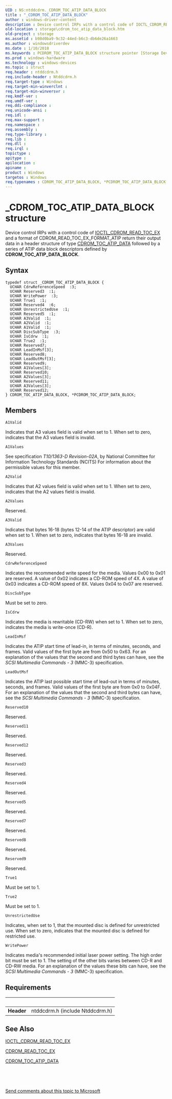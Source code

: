 ```yaml
---
UID : NS:ntddcdrm._CDROM_TOC_ATIP_DATA_BLOCK
title : "_CDROM_TOC_ATIP_DATA_BLOCK"
author : windows-driver-content
description : Device control IRPs with a control code of IOCTL_CDROM_READ_TOC_EX and a format of CDROM_READ_TOC_EX_FORMAT_ATIP return their output data in a header structure of type CDROM_TOC_ATIP_DATA followed by a series of ATIP data block descriptors defined by CDROM_TOC_ATIP_DATA_BLOCK.
old-location : storage\cdrom_toc_atip_data_block.htm
old-project : storage
ms.assetid : b98d0ba9-9c32-44ed-b6c3-db6de26a1663
ms.author : windowsdriverdev
ms.date : 1/10/2018
ms.keywords : PCDROM_TOC_ATIP_DATA_BLOCK structure pointer [Storage Devices], *PCDROM_TOC_ATIP_DATA_BLOCK, ntddcdrm/PCDROM_TOC_ATIP_DATA_BLOCK, _CDROM_TOC_ATIP_DATA_BLOCK, CDROM_TOC_ATIP_DATA_BLOCK structure [Storage Devices], PCDROM_TOC_ATIP_DATA_BLOCK, ntddcdrm/CDROM_TOC_ATIP_DATA_BLOCK, storage.cdrom_toc_atip_data_block, CDROM_TOC_ATIP_DATA_BLOCK, structs-CD-ROM_8c2f3446-c864-450a-a873-9e1d29b1e052.xml
ms.prod : windows-hardware
ms.technology : windows-devices
ms.topic : struct
req.header : ntddcdrm.h
req.include-header : Ntddcdrm.h
req.target-type : Windows
req.target-min-winverclnt : 
req.target-min-winversvr : 
req.kmdf-ver : 
req.umdf-ver : 
req.ddi-compliance : 
req.unicode-ansi : 
req.idl : 
req.max-support : 
req.namespace : 
req.assembly : 
req.type-library : 
req.lib : 
req.dll : 
req.irql : 
topictype : 
apitype : 
apilocation : 
apiname : 
product : Windows
targetos : Windows
req.typenames : CDROM_TOC_ATIP_DATA_BLOCK, *PCDROM_TOC_ATIP_DATA_BLOCK
---
```


# _CDROM_TOC_ATIP_DATA_BLOCK structure
Device control IRPs with a control code of <a href="..\ntddcdrm\ni-ntddcdrm-ioctl_cdrom_read_toc_ex.md">IOCTL_CDROM_READ_TOC_EX</a> and a format of CDROM_READ_TOC_EX_FORMAT_ATIP return their output data in a header structure of type <a href="..\ntddcdrm\ns-ntddcdrm-_cdrom_toc_atip_data.md">CDROM_TOC_ATIP_DATA</a> followed by a series of ATIP data block descriptors defined by <b>CDROM_TOC_ATIP_DATA_BLOCK</b>.

## Syntax
````
typedef struct _CDROM_TOC_ATIP_DATA_BLOCK {
  UCHAR CdrwReferenceSpeed  :3;
  UCHAR Reserved3  :1;
  UCHAR WritePower  :3;
  UCHAR True1  :1;
  UCHAR Reserved4  :6;
  UCHAR UnrestrictedUse  :1;
  UCHAR Reserved5  :1;
  UCHAR A3Valid  :1;
  UCHAR A2Valid  :1;
  UCHAR A1Valid  :1;
  UCHAR DiscSubType  :3;
  UCHAR IsCdrw  :1;
  UCHAR True2  :1;
  UCHAR Reserved7;
  UCHAR LeadInMsf[3];
  UCHAR Reserved8;
  UCHAR LeadOutMsf[3];
  UCHAR Reserved9;
  UCHAR A1Values[3];
  UCHAR Reserved10;
  UCHAR A2Values[3];
  UCHAR Reserved11;
  UCHAR A3Values[3];
  UCHAR Reserved12;
} CDROM_TOC_ATIP_DATA_BLOCK, *PCDROM_TOC_ATIP_DATA_BLOCK;
````

## Members


`A1Valid`

Indicates that A3 values field is valid when set to 1. When set to zero, indicates that the A3 values field is invalid.

`A1Values`

See specification <i>T10/1363-D Revision-02A</i>, by National Committee for Information Technology Standards (NCITS) For information about the permissible values for this member.

`A2Valid`

Indicates that A2 values field is valid when set to 1. When set to zero, indicates that the A2 values field is invalid.

`A2Values`

Reserved.

`A3Valid`

Indicates that bytes 16-18 (bytes 12-14 of the ATIP descriptor) are valid when set to 1. When set to zero, indicates that bytes 16-18 are invalid.

`A3Values`

Reserved.

`CdrwReferenceSpeed`

Indicates the recommended write speed for the media. Values 0x00 to 0x01 are reserved. A value of 0x02 indicates a CD-ROM speed of 4X. A value of 0x03 indicates a CD-ROM speed of 8X. Values 0x04 to 0x07 are reserved.

`DiscSubType`

Must be set to zero.

`IsCdrw`

Indicates the media is rewritable (CD-RW) when set to 1. When set to zero, indicates the media is write-once (CD-R).

`LeadInMsf`

Indicates the ATIP start time of lead-in, in terms of minutes, seconds, and frames. Valid values of the first byte are from 0x50 to 0x63. For an explanation of the values that the second and third bytes can have, see the <i>SCSI Multimedia Commands - 3</i> (MMC-3) specification.

`LeadOutMsf`

Indicates the ATIP last possible start time of lead-out in terms of minutes, seconds, and frames. Valid values of the first byte are from 0x0 to 0x04F. For an explanation of the values that the second and third bytes can have, see the <i>SCSI Multimedia Commands - 3</i> (MMC-3) specification.

`Reserved10`

Reserved.

`Reserved11`

Reserved.

`Reserved12`

Reserved.

`Reserved3`

Reserved.

`Reserved4`

Reserved.

`Reserved5`

Reserved.

`Reserved7`

Reserved.

`Reserved8`

Reserved.

`Reserved9`

Reserved.

`True1`

Must be set to 1.

`True2`

Must be set to 1.

`UnrestrictedUse`

Indicates, when set to 1, that the mounted disc is defined for unrestricted use. When set to zero, indicates that the mounted disc is defined for restricted use.

`WritePower`

Indicates media's recommended initial laser power setting. The high order bit must be set to 1. The setting of the other bits varies between CD-R and CD-RW media. For an explanation of the values these bits can have, see the <i>SCSI Multimedia Commands - 3</i> (MMC-3) specification.


## Requirements
| &nbsp; | &nbsp; |
| ---- |:---- |
| **Header** | ntddcdrm.h (include Ntddcdrm.h) |

## See Also

<a href="..\ntddcdrm\ni-ntddcdrm-ioctl_cdrom_read_toc_ex.md">IOCTL_CDROM_READ_TOC_EX</a>

<a href="..\ntddcdrm\ns-ntddcdrm-_cdrom_read_toc_ex.md">CDROM_READ_TOC_EX</a>

<a href="..\ntddcdrm\ns-ntddcdrm-_cdrom_toc_atip_data.md">CDROM_TOC_ATIP_DATA</a>

 

 

<a href="mailto:wsddocfb@microsoft.com?subject=Documentation%20feedback [storage\storage]:%20CDROM_TOC_ATIP_DATA_BLOCK structure%20 RELEASE:%20(1/10/2018)&amp;body=%0A%0APRIVACY STATEMENT%0A%0AWe use your feedback to improve the documentation. We don't use your email address for any other purpose, and we'll remove your email address from our system after the issue that you're reporting is fixed. While we're working to fix this issue, we might send you an email message to ask for more info. Later, we might also send you an email message to let you know that we've addressed your feedback.%0A%0AFor more info about Microsoft's privacy policy, see http://privacy.microsoft.com/en-us/default.aspx." title="Send comments about this topic to Microsoft">Send comments about this topic to Microsoft</a>